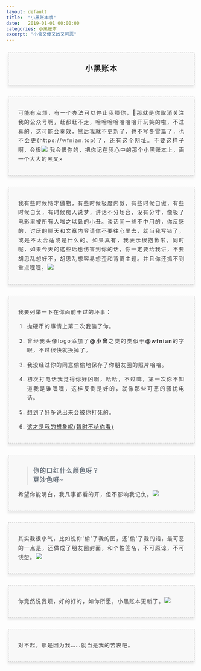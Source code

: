 ```yaml
---
layout: default
title:  "小黑账本哦"
date:   2019-01-01 00:00:00
categories: 小黑账本
excerpt: "小曾又傻又凶又可恶"
---
```


<section class="_editor" style="margin: 20px 0px;">
    <section style="padding: 5px;box-sizing: border-box;">
        <section style="text-align: center;border-width: 1px;border-style: dashed;border-color: #cccccc;background: #f8f8f8;box-shadow: #e5e5e5 -1px 5px 7px;letter-spacing: 1.5px;padding: 1em;color: #3f3e3f;box-sizing: border-box;">
            <section style="text-align: justify;padding: 2px 0.8em;line-height: 1.75em;font-size: 14px;box-sizing: border-box;">
                <p style="text-align: center;">
                    <span style="font-family: 黑体, SimHei;"><strong><span style="color: #1a1a1a; font-size: 20px;">小黑账本</span></strong></span><span style="text-align: right;"></span>
                </p>
            </section>
        </section>
    </section>
</section>

<section class="_editor" style="margin: 20px 0px;">
    <section style="padding: 5px;box-sizing: border-box;">
        <section style="text-align: center;border-width: 1px;border-style: dashed;border-color: #cccccc;background: #f8f8f8;box-shadow: #e5e5e5 -1px 5px 7px;letter-spacing: 1.5px;padding: 1em;color: #3f3e3f;box-sizing: border-box;">
            <section style="text-align: justify;padding: 2px 0.8em;line-height: 1.75em;font-size: 14px;box-sizing: border-box;">
                <p>
                    可能有点烦，有一个办法可以停止我烦你，🤪那就是你取消关注我的公众号啊，赶都赶不走，哈哈哈哈哈哈哈开玩笑的啦，不过真的，这可能会奏效，然后我就不更新了，也不写冬雪篇了，也不会更(https://wfnian.top)了，还有这个网址。不要这样子啊，会很<img src="https://upload.cc/i1/2019/04/23/OKHyj7.jpg" /> 我会恨你的，把你记在我心中的那个小黑账本上，画一个大大的黑叉×
                </p>
            </section>
        </section>
    </section>
</section>
<section class="_editor" style="margin: 20px 0px;">
    <section style="padding: 5px;box-sizing: border-box;">
        <section style="text-align: center;border-width: 1px;border-style: dashed;border-color: #cccccc;background: #f8f8f8;box-shadow: #e5e5e5 -1px 5px 7px;letter-spacing: 1.5px;padding: 1em;color: #3f3e3f;box-sizing: border-box;">
            <section style="text-align: justify;padding: 2px 0.8em;line-height: 1.75em;font-size: 14px;box-sizing: border-box;">
                <p>
                    我有些时候恃才傲物，有些时候极度内敛，有些时候自傲，有些时候自负，有时候痴人说梦，讲话不分场合，没有分寸，像极了电影里被所有人嗤之以鼻的小丑。谈话间一些不中用的，你反感的，讨厌的聊天和文章内容请你不要往心里去，就当我写错了，或是不太合适或是什么的。如果真有，我表示很抱歉啦，同时呢，如果今天的这些话也伤害到你的话，你一定要给我讲，不要胡思乱想好不，胡思乱想容易想歪和背离主题。并且你还抓不到重点嘿嘿。<img src="https://upload.cc/i1/2019/04/23/OKHyj7.jpg" />
                </p>
            </section>
        </section>
    </section>
</section>
<section class="_editor" style="margin: 20px 0px;">
    <section class="tool-border">
        <section></section>
        <section></section>
        <section></section>
        <section></section>
    </section>
    <section style="padding: 5px;box-sizing: border-box;">
        <section style="text-align: center;border-width: 1px;border-style: dashed;border-color: #cccccc;background: #f8f8f8;box-shadow: #e5e5e5 -1px 5px 7px;letter-spacing: 1.5px;padding: 1em;color: #3f3e3f;box-sizing: border-box;">
            <section style="text-align: justify;padding: 2px 0.8em;line-height: 1.75em;font-size: 14px;box-sizing: border-box;">
                <p>
                    我要列举一下在你面前干过的坏事：
                </p>
                <ol class=" list-paddingleft-2" style="list-style-type: decimal;">
                    <li>
                        <p>
                            抛硬币的事情上第二次我骗了你。
                        </p>
                    </li>
                    <li>
                        <p>
                            曾经我头像logo添加了<strong>@小曾</strong>之类的类似于<strong>@wfnian</strong>的字眼，不过很快就换掉了。
                        </p>
                    </li>
                    <li>
                        <p>
                            我没经过你的同意偷偷地保存了你朋友圈的照片哈哈。
                        </p>
                    </li>
                    <li>
                        <p>
                            初次打电话我觉得你好凶啊，哈哈，不过嘛，第一次你不知道我是谁嘿嘿，这样反倒是好的，就像那些可恶的骚扰电话。
                        </p>
                    </li>
                    <li>
                        <p>
                            想到了好多说出来会被你打死的。
                        </p>
                    </li>
                    <li>
                        <p>
                            <a href="https://www.baidu.com" target="_blank">这才是我的想象呢(暂时不给你看)</a>
                        </p>
                    </li>
                </ol>
            </section>
        </section>
    </section>
</section>

<section class="_editor" style="margin: 20px 0px;">
    <section style="padding: 5px;box-sizing: border-box;">
        <section style="text-align: center;border-width: 1px;border-style: dashed;border-color: #cccccc;background: #f8f8f8;box-shadow: #e5e5e5 -1px 5px 7px;letter-spacing: 1.5px;padding: 1em;color: #3f3e3f;box-sizing: border-box;">
            <section style="text-align: justify;padding: 2px 0.8em;line-height: 1.75em;font-size: 14px;box-sizing: border-box;">
                <blockquote>
                    <p>
                        <strong><span style="font-family: 宋体, SimSun;"><span style="letter-spacing: 1.5px; text-align: justify; background-color: #f8f8f8; color: #6a737d; font-size: 16px;">你的口红什么颜色呀？</span><br style="letter-spacing: 1.5px; text-align: justify; white-space: normal; background-color: #f8f8f8; color: #6a737d; font-family: -apple-system, BlinkMacSystemFont, &quot;Segoe UI&quot;, Helvetica, Arial, sans-serif, &quot;Apple Color Emoji&quot;, &quot;Segoe UI Emoji&quot;, &quot;Segoe UI Symbol&quot;; font-size: 16px;"/><span style="letter-spacing: 1.5px; text-align: justify; background-color: #f8f8f8; color: #6a737d; font-size: 16px;">豆沙色呀~</span></span></strong>
                    </p>
                </blockquote>
                <p>
                    <span style="font-family: 宋体, SimSun;">希望你能明白，我凡事都看的开，但不影响我记仇。</span><img src="https://upload.cc/i1/2019/04/23/OKHyj7.jpg" />
                </p>
            </section>
        </section>
    </section>
</section>

<section class="_editor" style="margin: 20px 0px;">
    <section style="padding: 5px;box-sizing: border-box;">
        <section style="text-align: center;border-width: 1px;border-style: dashed;border-color: #cccccc;background: #f8f8f8;box-shadow: #e5e5e5 -1px 5px 7px;letter-spacing: 1.5px;padding: 1em;color: #3f3e3f;box-sizing: border-box;">
            <section style="text-align: justify;padding: 2px 0.8em;line-height: 1.75em;font-size: 14px;box-sizing: border-box;">
                <p>
                    其实我很小气，比如说你'偷'了我的图，还'偷'了我的话，最可恶的一点是，还做成了朋友圈封面，和个性签名，不可原谅，不可饶恕。<img src="https://upload.cc/i1/2019/04/23/OKHyj7.jpg" />
                </p>
            </section>
        </section>
    </section>
</section>

<section class="_editor" style="margin: 20px 0px;">
    <section style="padding: 5px;box-sizing: border-box;">
        <section style="text-align: center;border-width: 1px;border-style: dashed;border-color: #cccccc;background: #f8f8f8;box-shadow: #e5e5e5 -1px 5px 7px;letter-spacing: 1.5px;padding: 1em;color: #3f3e3f;box-sizing: border-box;">
            <section style="text-align: justify;padding: 2px 0.8em;line-height: 1.75em;font-size: 14px;box-sizing: border-box;">
                <p>
                    你竟然说我烦，好的好的，如你所愿，小黑账本更新了。<img src="https://upload.cc/i1/2019/04/23/OKHyj7.jpg" />
                </p>
            </section>
        </section>
    </section>
</section>

<section class="_editor" style="margin: 20px 0px;">
    <section style="padding: 5px;box-sizing: border-box;">
        <section style="text-align: center;border-width: 1px;border-style: dashed;border-color: #cccccc;background: #f8f8f8;box-shadow: #e5e5e5 -1px 5px 7px;letter-spacing: 1.5px;padding: 1em;color: #3f3e3f;box-sizing: border-box;">
            <section style="text-align: justify;padding: 2px 0.8em;line-height: 1.75em;font-size: 14px;box-sizing: border-box;">
                <p>
                对不起，那是因为我……就当是我的苦衷吧。<!-- <img src="https://upload.cc/i1/2019/04/23/OKHyj7.jpg" /> -->
                </p>
            </section>
        </section>
    </section>
</section>




